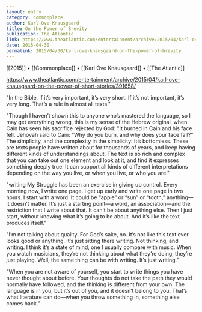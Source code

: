 ```yaml
---
layout: entry
category: commonplace
author: Karl Ove Knausgaard
title: On the Power of Brevity
publication: The Atlantic
link: https://www.theatlantic.com/entertainment/archive/2015/04/karl-ove-knausgaard-on-the-power-of-short-stories/391658/
date: 2015-04-30
permalink: 2015/04/30/karl-ove-knausgaard-on-the-power-of-brevity
---
```


[[2015]] • [[Commonplace]] • [[Karl Ove Knausgaard]] • [[The Atlantic]] 

https://www.theatlantic.com/entertainment/archive/2015/04/karl-ove-knausgaard-on-the-power-of-short-stories/391658/

"In the Bible, if it’s very important, it’s very short. If it’s not important, it’s very long. That’s a rule in almost all texts."

"Though I haven’t shown this to anyone who’s mastered the language, so I may get everything wrong, this is my sense of the Hebrew original, when Cain has seen his sacrifice rejected by God: "It burned in Cain and his face fell. Jehovah said to Cain: “Why do you burn, and why does your face fall?” The simplicity, and the complexity in the simplicity: It’s bottomless. These are texts people have written about for thousands of years, and keep having different kinds of understandings about. The text is so rich and complex that you can take out one element and look at it, and find it expresses something deeply true. It can support all kinds of different interpretations depending on the way you live, or when you live, or who you are."

"writing My Struggle has been an exercise in giving up control. Every morning now, I write one page. I get up early and write one page in two hours. I start with a word. It could be “apple” or “sun” or “tooth,” anything—it doesn’t matter. It’s just a starting point—a word, an association—and the restriction that I write about that. It can’t be about anything else. Then I just start, without knowing what it’s going to be about. And it’s like the text produces itself."

"I’m not talking about quality. For God’s sake, no. It’s not like this text ever looks good or anything. It’s just sitting there writing. Not thinking, and writing. I think it’s a state of mind, one I usually compare with music. When you watch musicians, they’re not thinking about what they’re doing, they’re just playing. Well, the same thing can be with writing. It’s just writing."

"When you are not aware of yourself, you start to write things you have never thought about before. Your thoughts do not take the path they would normally have followed, and the thinking is different from your own. The language is in you, but it’s out of you, and it doesn’t belong to you. That’s what literature can do—when you throw something in, something else comes back."
